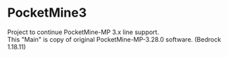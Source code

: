 # PocketMine3
Project to continue PocketMine-MP 3.x line support.<br>
This "Main" is copy of original PocketMine-MP-3.28.0 software. (Bedrock 1.18.11)

